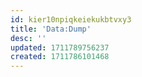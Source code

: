 ```yaml
---
id: kier10npiqkeiekukbtvxy3
title: 'Data:Dump'
desc: ''
updated: 1711789756237
created: 1711786101468
---
```



